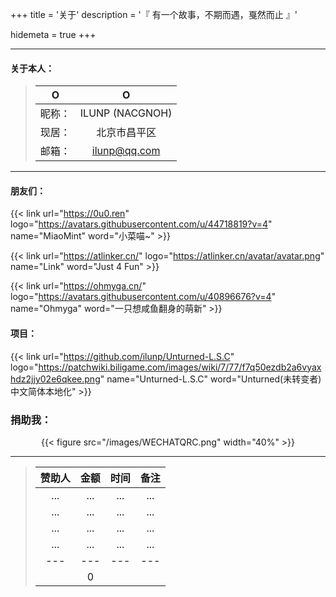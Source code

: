 +++
title = '关于'
description = '『 有一个故事，不期而遇，戛然而止 』'

hidemeta = true
+++

---
#### 关于本人：

> |  O  |  O  |
> | :-: | :-: |
> | 昵称： | ILUNP (NACGNOH) |
> | 现居： | 北京市昌平区 |
> | 邮箱： | [ilunp@qq.com](MAILTO:ilunp@qq.com) |

---

#### 朋友们：

{{< link url="https://0u0.ren" logo="https://avatars.githubusercontent.com/u/44718819?v=4" name="MiaoMint" word="小菜喵~" >}}

{{< link url="https://atlinker.cn/" logo="https://atlinker.cn/avatar/avatar.png" name="Link" word="Just 4 Fun" >}}

{{< link url="https://ohmyga.cn/" logo="https://avatars.githubusercontent.com/u/40896676?v=4" name="Ohmyga" word="一只想咸鱼翻身的萌新" >}}

#### 项目：

{{< link url="https://github.com/ilunp/Unturned-L.S.C" logo="https://patchwiki.biligame.com/images/wiki/7/77/f7q50ezdb2a6vyaxhdz2jjy02e6qkee.png" name="Unturned-L.S.C" word="Unturned(未转变者)中文简体本地化" >}}

### 捐助我：
<div align="center"> {{< figure src="/images/WECHATQRC.png" width="40%" >}}</div>

---

> |  赞助人  |  金额   |  时间  |  备注  |
> | :-: | :-: | :-: | :-: |
> | ... | ... | ... | ... |
> | ... | ... | ... | ... |
> | ... | ... | ... | ... |
> | ... | ... | ... | ... |
> | --- | --- | --- | --- |
> |     |  0  |     |     |
